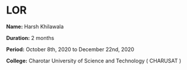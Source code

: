 # LOR 

**Name:** Harsh Khilawala

**Duration:** 2 months

**Period:** October 8th, 2020 to December 22nd, 2020

**College:** Charotar University of Science and Technology ( CHARUSAT )
